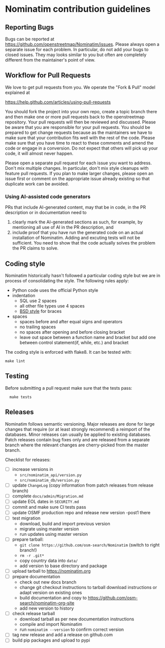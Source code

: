 # Nominatim contribution guidelines

## Reporting Bugs

Bugs can be reported at https://github.com/openstreetmap/Nominatim/issues.
Please always open a separate issue for each problem. In particular, do
not add your bugs to closed issues. They may looks similar to you but
often are completely different from the maintainer's point of view.

## Workflow for Pull Requests

We love to get pull requests from you. We operate the "Fork & Pull" model
explained at

https://help.github.com/articles/using-pull-requests

You should fork the project into your own repo, create a topic branch
there and then make one or more pull requests back to the openstreetmap repository.
Your pull requests will then be reviewed and discussed. Please be aware
that you are responsible for your pull requests. You should be prepared
to get change requests because as the maintainers we have to make sure
that your contribution fits well with the rest of the code. Please make
sure that you have time to react to these comments and amend the code or
engage in a conversion. Do not expect that others will pick up your code,
it will almost never happen.

Please open a separate pull request for each issue you want to address.
Don't mix multiple changes. In particular, don't mix style cleanups with
feature pull requests. If you plan to make larger changes, please open
an issue first or comment on the appropriate issue already existing so
that duplicate work can be avoided.

### Using AI-assisted code generators

PRs that include AI-generated content, may that be in code, in the PR
description or in documentation need to

1. clearly mark the AI-generated sections as such, for example, by
   mentioning all use of AI in the PR description, and
2. include proof that you have run the generated code on an actual
   installation of Nominatim. Adding and excuting tests will not be
   sufficient. You need to show that the code actually solves the problem
   the PR claims to solve.


## Coding style

Nominatim historically hasn't followed a particular coding style but we
are in process of consolidating the style. The following rules apply:

 * Python code uses the official Python style
 * indentation
   * SQL use 2 spaces
   * all other file types use 4 spaces
   * [BSD style](https://en.wikipedia.org/wiki/Indent_style#Allman_style) for braces
 * spaces
   * spaces before and after equal signs and operators
   * no trailing spaces
   * no spaces after opening and before closing bracket
   * leave out space between a function name and bracket
     but add one between control statement(if, while, etc.) and bracket

The coding style is enforced with flake8. It can be tested with:

```
make lint
```

## Testing

Before submitting a pull request make sure that the tests pass:

```
  make tests
```

## Releases

Nominatim follows semantic versioning. Major releases are done for large changes
that require (or at least strongly recommend) a reimport of the databases.
Minor releases can usually be applied to existing databases. Patch releases
contain bug fixes only and are released from a separate branch where the
relevant changes are cherry-picked from the master branch.

Checklist for releases:

* [ ] increase versions in
  * `src/nominatim_api/version.py`
  * `src/nominatim_db/version.py`
* [ ] update `ChangeLog` (copy information from patch releases from release branch)
* [ ] complete `docs/admin/Migration.md`
* [ ] update EOL dates in `SECURITY.md`
* [ ] commit and make sure CI tests pass
* [ ] update OSMF production repo and release new version -post1 there
* [ ] test migration
  * download, build and import previous version
  * migrate using master version
  * run updates using master version
* [ ] prepare tarball:
  * `git clone https://github.com/osm-search/Nominatim` (switch to right branch!)
  * `rm -r .git*`
  * copy country data into `data/`
  * add version to base directory and package
* [ ] upload tarball to https://nominatim.org
* [ ] prepare documentation
  * check out new docs branch
  * change git checkout instructions to tarball download instructions or adapt version on existing ones
  * build documentation and copy to https://github.com/osm-search/nominatim-org-site
  * add new version to history
* [ ] check release tarball
  * download tarball as per new documentation instructions
  * compile and import Nominatim
  * run `nominatim --version` to confirm correct version
* [ ] tag new release and add a release on github.com
* [ ] build pip packages and upload to pypi
